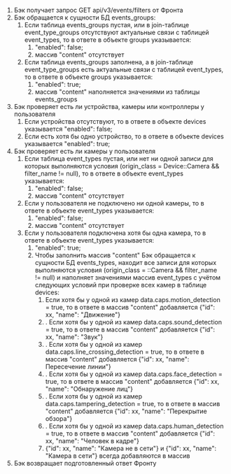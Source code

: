 1. Бэк получает запрос GET api/v3/events/filters от Фронта
2. Бэк обращается к сущности БД events_groups:
    1. Если таблица events_groups пустая, или в join-таблице event_type_groups отсутствуют актуальные связи с таблицей event_types, то в ответе в объекте groups указывается:
        1. "enabled": false;
        2. массив "content" отсутствует
    2. Если таблица events_groups заполнена, а в join-таблице event_type_groups есть актуальные связи с таблицей event_types, то в ответе в объекте groups указывается:
        1. "enabled": true;
        2. массив "content" наполняется значениями из таблицы events_groups
3. Бэк проверяет есть ли устройства, камеры или контроллеры у пользователя
    1. Если устройства отсутствуют, то в ответе в объекте devices указывается "enabled": false;
    2. Если есть хотя бы одно устройство, то в ответе в объекте devices указывается "enabled": true;
4. Бэк проверяет есть ли камеры у пользователя
    1. Если таблица event_types пустая, или нет ни одной записи для которых выполняются условия (origin_class = Device::Camera && filter_name != null), то в ответе в объекте event_types указывается:
        1. "enabled": false;
        2. массив "content" отсутствует
    2. Если у пользователя не подключено ни одной камеры, то в ответе в объекте event_types указывается:
        1. "enabled": false;
        2. массив "content" отсутствует
    3. Если у пользователя подключена хотя бы одна камера, то в ответе в объекте event_types указывается:
        1. "enabled": true;
        2. Чтобы заполнить массив "content" Бэк обращается к сущности БД events_types, находит все записи для которых выполняются условия (origin_class = ::Camera && filter_name != null) и наполняет значениями массив event_types с учётом следующих условий при проверке всех камер в таблице devices:
            1. Если хотя бы у одной из камер data.caps.motion_detection = true, то в ответе в массив "content" добавляется {"id": xx, "name": "Движение"}
            2. . Если хотя бы у одной из камер data.caps.sound_detection = true, то в ответе в массив "content" добавляется {"id": xx, "name": "Звук"}
            3. . Если хотя бы у одной из камер data.caps.line_crossing_detection = true, то в ответе в массив "content" добавляется {"id": xx, "name": Пересечение линии"}
            4. . Если хотя бы у одной из камер data.caps.face_detection = true, то в ответе в массив "content" добавляется {"id": xx, "name": "Обнаружение лиц"}
            5. . Если хотя бы у одной из камер data.caps.tampering_detection = true, то в ответе в массив "content" добавляется {"id": xx, "name": "Перекрытие обзора"}
            6. . Если хотя бы у одной из камер data.caps.human_detection = true, то в ответе в массив "content" добавляется {"id": xx, "name": "Человек в кадре"}
            7. {"id": xx, "name": "Камера не в сети"} и {"id": xx, "name": "Камера в сети"} всегда добавляются в массив
6. Бэк возвращает подготовленный ответ Фронту